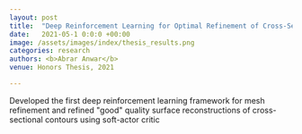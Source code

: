 ```yaml
---
layout: post
title:  "Deep Reinforcement Learning for Optimal Refinement of Cross-Sectional Mesh Sequence Finite Elements"
date:   2021-05-1 0:0:0 +00:00
image: /assets/images/index/thesis_results.png
categories: research
authors: <b>Abrar Anwar</b>
venue: Honors Thesis, 2021

---
```

Developed the first deep reinforcement learning framework for mesh refinement and refined "good" quality surface reconstructions of cross-sectional contours using soft-actor critic